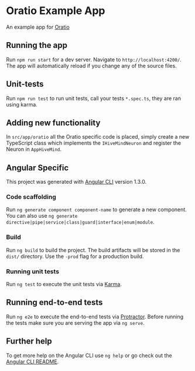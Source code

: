 # Oratio Example App

An example app for [Oratio](https://github.com/OFTechLabs/oratio) 

## Running the app

Run `npm run start` for a dev server. Navigate to `http://localhost:4200/`. The app will automatically reload if you change any of the source files.

## Unit-tests

Run `npm run test` to run unit tests, call your tests `*.spec.ts`, they are ran using karma.

## Adding new functionality

In `src/app/oratio` all the Oratio specific code is placed, simply create a new TypeScript class which implements the `IHiveMindNeuron` and register the Neuron in `AppHiveMind`.

## Angular Specific

This project was generated with [Angular CLI](https://github.com/angular/angular-cli) version 1.3.0.

### Code scaffolding

Run `ng generate component component-name` to generate a new component. You can also use `ng generate directive|pipe|service|class|guard|interface|enum|module`.

### Build

Run `ng build` to build the project. The build artifacts will be stored in the `dist/` directory. Use the `-prod` flag for a production build.

### Running unit tests

Run `ng test` to execute the unit tests via [Karma](https://karma-runner.github.io).

## Running end-to-end tests

Run `ng e2e` to execute the end-to-end tests via [Protractor](http://www.protractortest.org/).
Before running the tests make sure you are serving the app via `ng serve`.

## Further help

To get more help on the Angular CLI use `ng help` or go check out the [Angular CLI README](https://github.com/angular/angular-cli/blob/master/README.md).
